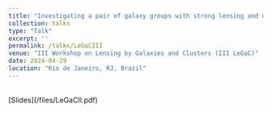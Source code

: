 ```yaml
---
title: "Investigating a pair of galaxy groups with strong lensing and dynamics."
collection: talks
type: "Talk"
excerpt: ''
permalink: /talks/LeGaCIII
venue: "III Workshop on Lensing by Galaxies and Clusters (III LeGaC)"
date: 2024-04-29
location: "Rio de Janeiro, RJ, Brazil"
---
```


<br>
[Slides](/files/LeGaCII.pdf)
<br>